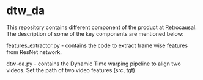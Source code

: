 # dtw_da
This repository contains different component of the product at Retrocausal. The description of some of the key components are mentioned below: 

features_extractor.py - contains the code to extract frame wise features from ResNet network. 

dtw-da.py - contains the Dynamic Time warping pipeline to align two videos. Set the path of two video features (src, tgt) 
